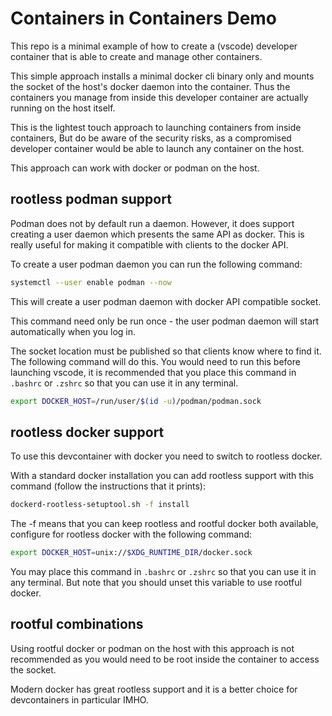 Containers in Containers Demo
=============================

This repo is a minimal example of how to create a (vscode) developer container that is able to create and manage other containers.

This simple approach installs a minimal docker cli binary only and mounts the socket of the host's docker daemon into the container. Thus the containers you manage from inside this developer container are actually running on the host itself.

This is the lightest touch approach to launching containers from inside containers, But do be aware of the security risks, as a compromised developer container would be able to launch any container on the host.

This approach can work with docker or podman on the host.


rootless podman support
-----------------------

Podman does not by default run a daemon. However, it does support creating a user daemon which presents the same API as docker. This is really useful for making it compatible with clients to the docker API.

To create a user podman daemon you can run the following command:

```bash
systemctl --user enable podman --now
```

This will create a user podman daemon with docker API compatible socket.

This command need only be run once - the user podman daemon will start automatically when you log in.

The socket location must be published so that clients know where to find it. The following command will do this. You would need to run this before launching vscode, it is recommended that you place this command in `.bashrc` or `.zshrc` so that you can use it in any terminal.

```bash
export DOCKER_HOST=/run/user/$(id -u)/podman/podman.sock
```

rootless docker support
-----------------------

To use this devcontainer with docker you need to switch to rootless docker.

With a standard docker installation you can add rootless support with this command (follow the instructions that it prints):

```bash
dockerd-rootless-setuptool.sh -f install
```

The -f means that you can keep rootless and rootful docker both available, configure for rootless docker with the following command:

```bash
export DOCKER_HOST=unix://$XDG_RUNTIME_DIR/docker.sock
```

You may place this command in `.bashrc` or `.zshrc` so that you can use it in any terminal. But note that you should unset this variable to use rootful docker.


rootful combinations
--------------------

Using rootful docker or podman on the host with this approach is not recommended as you would need to be root inside the container to access the socket.

Modern docker has great rootless support and it is a better choice for devcontainers in particular IMHO.
